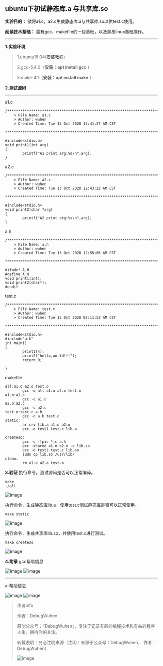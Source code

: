 ##  ubuntu下初试静态库.a 与共享库.so

**实验目的：** 欲将a1.c，a2.c生成静态库.a与共享库.so以供test.c使用。

**阅读技术基础：** 需有gcc、makefile的一些基础，以及熟悉linux基础操作。
****
**1.实验环境**
>1.ubuntu16.04([安装教程](https://blog.csdn.net/qq_43938052/article/details/107326122))
>
>2.gcc-5.4.0（**安装：apt install gcc** ）
>
>3.make-4.1（**安装：apt install make** ）

**2.测试源码**
****

a1.c
```
/*************************************************************************
    > File Name: a1.c
    > Author: wuhen
    > Created Time: Tue 13 Oct 2020 12:41:27 AM CST
 ************************************************************************/

#include<stdio.h>
void print1(int arg)
{
        printf("A1 print arg:%d\n",arg);
}

```
a2.c
```
/*************************************************************************
    > File Name: a2.c
    > Author: wuhen
    > Created Time: Tue 13 Oct 2020 12:43:22 AM CST
 ************************************************************************/

#include<stdio.h>
void print2(char *arg)
{
        printf("A2 print arg:%s\n",arg);
}

```
a.h

```
/*************************************************************************
    > File Name: a.h
    > Author: wuhen
    > Created Time: Tue 13 Oct 2020 12:55:06 AM CST
 ************************************************************************/

#ifndef A_H
#define A_H
void print1(int);
void print2(char*);
#endif

```

test.c
```
/*************************************************************************
    > File Name: test.c
    > Author: wuhen
    > Created Time: Tue 13 Oct 2020 02:11:53 AM CST
 ************************************************************************/

#include<stdio.h>
#include"a.h"
int main()
{
        print1(4);
        print2("hello,world!!!");
        return 0;

}

```
makefile
```
all:a1.o a2.o test.o
        gcc -o all a1.o a2.o test.o
a1.o:a1.c
        gcc -c a1.c
a2.o:a2.c
        gcc -c a2.c
test.o:test.c a.h
        gcc -c a.h test.c
static:
        ar crv lib.a a1.o a2.o
        gcc -o test1 test.c lib.a

createso:
        gcc -c -fpic *.c a.h
        gcc -shared a1.o a2.o -o lib.so
        gcc -o test2 test.c lib.so
        sudo cp lib.so /usr/lib/
clean:
        rm a1.o a2.o test.o

```

**3.验证**
执行命令，测试源码是否可以正常编译。
```
make
./all
```

![image](https://user-images.githubusercontent.com/48900845/112751801-6c863080-9002-11eb-86c4-1dbbe6056334.png)

执行命令，生成静态库lib.a，使用test.c测试静态库是否可以正常使用。
```
make static
```

![image](https://user-images.githubusercontent.com/48900845/112751808-7871f280-9002-11eb-9aff-752367723177.png)

执行命令，生成共享库lib.so，并使用test.c进行测试。
```
make createso
```

![image](https://user-images.githubusercontent.com/48900845/112751820-86277800-9002-11eb-9b7c-b11fc22d3840.png)

**4.附录**
gcc帮助信息

![image](https://user-images.githubusercontent.com/48900845/112751833-90e20d00-9002-11eb-9ed8-5811651bf173.png)
![image](https://user-images.githubusercontent.com/48900845/112751837-95a6c100-9002-11eb-8a1b-fbca1768a9d3.png)


****
ar帮助信息

![image](https://user-images.githubusercontent.com/48900845/112751844-9fc8bf80-9002-11eb-83f6-b3fcd7b29387.png)
![image](https://user-images.githubusercontent.com/48900845/112751847-a3f4dd00-9002-11eb-82b5-b59e25ed537c.png)



>作者info
>
>作者：DebugWuhen
>
>原创公众号：『DebugWuhen』，专注于记录有趣的编程技术和有益的程序人生，期待你的关注。
>
>转载说明：务必注明来源（注明：来源于公众号：DebugWuhen， 作者：DebugWuhen）
>
>![image](https://user-images.githubusercontent.com/48900845/112752163-3b0e6480-9004-11eb-899d-66ddef749c2b.png)

